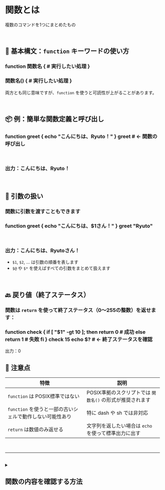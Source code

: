 # 関数とは
複数のコマンドを1つにまとめたもの

<br>

## 🧪 基本構文：`function` キーワードの使い方

### function 関数名 { # 実行したい処理 }

### 関数名() { # 実行したい処理 }

両方とも同じ意味ですが、`function` を使うと可読性が上がることがあります。

<br>

## 📦 例：簡単な関数定義と呼び出し

### function greet { echo "こんにちは、Ryuto！" } greet # ← 関数の呼び出し

<br>

### 出力：こんにちは、Ryuto！

<br>

## 🎯 引数の扱い

### 関数に引数を渡すこともできます

### function greet { echo "こんにちは、$1さん！" } greet "Ryuto"

<br>

### 出力：こんにちは、Ryutoさん！

-   `$1`, `$2`, ... は引数の順番を表します
-   `$@` や `$*` を使えばすべての引数をまとめて扱えます

<br>

## 🔙 戻り値（終了ステータス）

### 関数は `return` を使って終了ステータス（0〜255の整数）を返せます：

### function check { if [ "$1" -gt 10 ]; then return 0 # 成功 else return 1 # 失敗 fi } check 15 echo $? # ← 終了ステータスを確認

出力：0

## 🧠 注意点

| 特徴 | 説明 |
|----------------|-------------|
| `function` は POSIX標準ではない | POSIX準拠のスクリプトでは `関数名()` の形式が推奨されます
| `function` を使うと一部の古いシェルで動作しない可能性あり | 特に dash や sh では非対応 |
| `return` は数値のみ返せる | 文字列を返したい場合は `echo` を使って標準出力に出す


<br>

-----------------------

<br>

<details>
<summary>
  
## 関数の内容を確認する方法

<br>

</summary>

## 🔍 方法1：`declare -f 関数名`

これは最も一般的な方法です。

### declare -f greet

<br>

### 出力例：greet () { echo "こんにちは、Ryuto！" }

-   `declare -f` は関数の定義を表示します
-   関数が存在しない場合は何も表示されません

<br>

## 🧠 方法2：`type 関数名`

関数かどうかを確認しつつ、定義も表示してくれます。

### type greet

### 出力例：greet is a function greet () { echo "こんにちは、Ryuto！" }

-   `type` は関数かコマンドかを判別するのにも使えます

<br>

## 📜 方法3：`declare -F`（関数一覧）

関数の一覧だけを見たい場合はこちら：
### declare -F

### 出力例：declare -f greet declare -f say_hello

-   関数名だけを表示します
-   定義内容は表示されません

</details>




